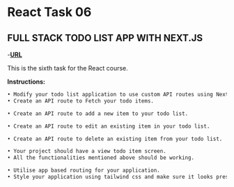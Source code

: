 # React Task 06

## FULL STACK TODO LIST APP WITH NEXT.JS

-**[URL](https://full-stacktodo-tan.vercel.app/)**

This is the sixth task for the React course.

**Instructions:**

```markdown
• Modify your todo list application to use custom API routes using Next.js
• Create an API route to Fetch your todo items.

• Create an API route to add a new item to your todo list.

• Create an API route to edit an existing item in your todo list.

• Create an API route to delete an existing item from your todo list.

• Your project should have a view todo item screen.
• All the functionalities mentioned above should be working.

• Utilise app based routing for your application.
• Style your application using tailwind css and make sure it looks presentable and responsive.
```
